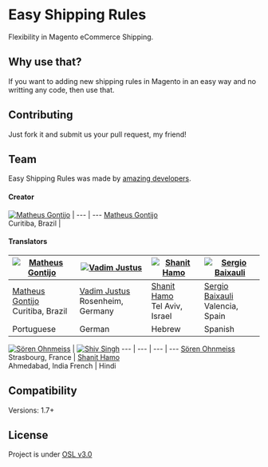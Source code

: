 # Easy Shipping Rules

Flexibility in Magento eCommerce Shipping.

## Why use that?

If you want to adding new shipping rules in Magento in an easy way and no writting any code, then use that.

## Contributing

Just fork it and submit us your pull request, my friend!

## Team

Easy Shipping Rules was made by [amazing developers](https://github.com/matheusgontijo/easy-shipping-rules/graphs/contributors).

#### Creator

[![Matheus Gontijo](https://avatars1.githubusercontent.com/u/3246183?s=100)](https://github.com/matheusgontijo) |
--- | ---
[Matheus Gontijo](https://github.com/matheusgontijo)<br>Curitiba, Brazil |

#### Translators

[![Matheus Gontijo](https://avatars1.githubusercontent.com/u/3246183?s=100)](https://github.com/matheusgontijo) | [![Vadim Justus](https://avatars1.githubusercontent.com/u/4609608?s=100)](https://github.com/vadimjustus) | [![Shanit Hamo](https://avatars1.githubusercontent.com/u/3462638?s=100)](https://github.com/shanit) | [![Sergio Baixauli](https://avatars1.githubusercontent.com/u/3531753?s=100)](https://bitbucket.org/sbaixauli)
--- | --- | --- | ---
[Matheus Gontijo](https://github.com/matheusgontijo)<br>Curitiba, Brazil | [Vadim Justus](https://github.com/vadimjustus)<br>Rosenheim, Germany | [Shanit Hamo](https://github.com/shanit)<br>Tel Aviv, Israel | [Sergio Baixauli](https://bitbucket.org/sbaixauli)<br>Valencia, Spain
Portuguese | German | Hebrew | Spanish


[![Sören Ohnmeiss](https://avatars1.githubusercontent.com/u/3420316?s=100)](https://github.com/sowebdev) | [![Shiv Singh](https://avatars1.githubusercontent.com/u/10324098?s=100)](https://github.com/shivkumarsingh7)
--- | --- | --- | ---
[Sören Ohnmeiss](https://github.com/sowebdev)<br>Strasbourg, France | [Shanit Hamo](https://github.com/shivkumarsingh7)<br>Ahmedabad, India
French | Hindi

## Compatibility

Versions: 1.7+

## License

Project is under [OSL v3.0](http://opensource.org/licenses/OSL-3.0)
